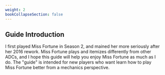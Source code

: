 ```yaml
---
weight: 2
bookCollapseSection: false
---
```


## Guide Introduction
I first played Miss Fortune in Season 2, and mained her more seriously after her 2016 rework. Miss Fortune plays and itemizes differently from other ADCs, and I hope this guide will help you enjoy Miss Fortune as much as I do. The "guide" is intended for new players who want learn how to play Miss Fortune better from a mechanics perspective.